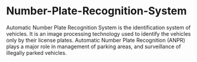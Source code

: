 # Number-Plate-Recognition-System
Automatic Number Plate Recognition System is the identification system of vehicles. It is an  image processing technology used to identify the vehicles only by their license plates.  Automatic Number Plate Recognition (ANPR) plays a major role in management of parking  areas, and surveillance of illegally parked vehicles. 
